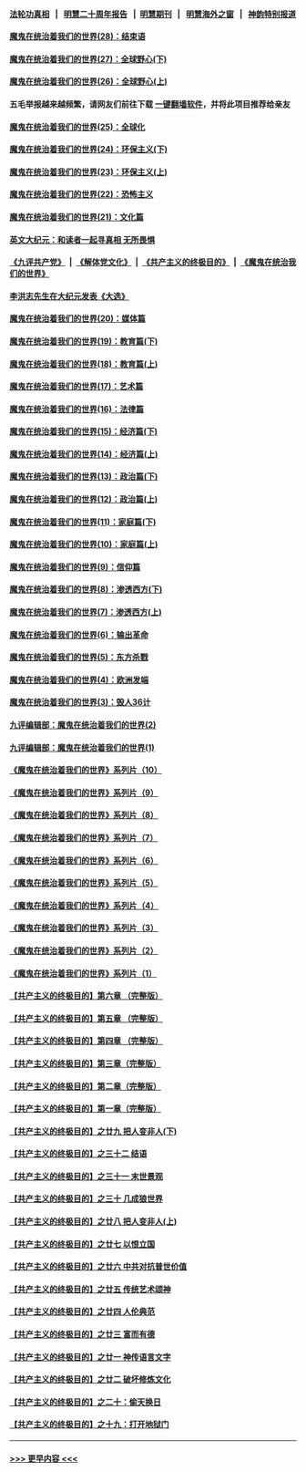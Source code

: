 #### [法轮功真相](https://github.com/gfw-breaker/truth/blob/master/README.md?t=0) &nbsp;&nbsp;|&nbsp;&nbsp; [明慧二十周年报告](https://github.com/gfw-breaker/mh-reports/blob/master/README.md?t=0) &nbsp;&nbsp;|&nbsp;&nbsp;[明慧期刊](https://github.com/gfw-breaker/mh-qikan) &nbsp;&nbsp;|&nbsp;&nbsp; [明慧海外之窗](https://github.com/gfw-breaker/mh-news/blob/master/README.md?t=0) &nbsp;&nbsp;|&nbsp;&nbsp; [神韵特别报道](https://github.com/gfw-breaker/mh-news/blob/master/shenyun.md?t=0)
#### [魔鬼在统治着我们的世界(28)：结束语](../pages/nsc422/n10936246.md?t=06282352) 
#### [魔鬼在统治着我们的世界(27)：全球野心(下)](../pages/nsc422/n10928319.md?t=06282352) 
#### [魔鬼在统治着我们的世界(26)：全球野心(上)](../pages/nsc422/n10900318.md?t=06282352) 
#### 五毛举报越来越频繁，请网友们前往下载 [一键翻墙软件](https://github.com/gfw-breaker/ssr-accounts)，并将此项目推荐给亲友
#### [魔鬼在统治着我们的世界(25)：全球化](../pages/nsc422/n10788205.md?t=06282352) 
#### [魔鬼在统治着我们的世界(24)：环保主义(下)](../pages/nsc422/n10695307.md?t=06282352) 
#### [魔鬼在统治着我们的世界(23)：环保主义(上)](../pages/nsc422/n10688613.md?t=06282352) 
#### [魔鬼在统治着我们的世界(22)：恐怖主义](../pages/nsc422/n10614727.md?t=06282352) 
#### [魔鬼在统治着我们的世界(21)：文化篇](../pages/nsc422/n10597706.md?t=06282352) 
#### [英文大纪元：和读者一起寻真相 无所畏惧](../pages/nsc422/n12542027.md?t=06282352) 
#### [《九评共产党》](https://github.com/begood0513/9ping.md/blob/master/README.md) &nbsp;|&nbsp; [《解体党文化》](../../../../jtdwh.md/blob/master/README.md)  &nbsp;|&nbsp; [《共产主义的终极目的》](../../../../gczydzjmd.md/blob/master/README.md) &nbsp;|&nbsp; [《魔鬼在统治我们的世界》](../../../../mgztzwmdsj.md/blob/master/README.md) 
#### [李洪志先生在大纪元发表《大选》](../pages/nsc422/n12534746.md?t=06282352) 
#### [魔鬼在统治着我们的世界(20)：媒体篇](../pages/nsc422/n10586579.md?t=06282352) 
#### [魔鬼在统治着我们的世界(19)：教育篇(下)](../pages/nsc422/n10564808.md?t=06282352) 
#### [魔鬼在统治着我们的世界(18)：教育篇(上)](../pages/nsc422/n10526970.md?t=06282352) 
#### [魔鬼在统治着我们的世界(17)：艺术篇](../pages/nsc422/n10499093.md?t=06282352) 
#### [魔鬼在统治着我们的世界(16)：法律篇](../pages/nsc422/n10485969.md?t=06282352) 
#### [魔鬼在统治着我们的世界(15)：经济篇(下)](../pages/nsc422/n10469975.md?t=06282352) 
#### [魔鬼在统治着我们的世界(14)：经济篇(上)](../pages/nsc422/n10457370.md?t=06282352) 
#### [魔鬼在统治着我们的世界(13)：政治篇(下)](../pages/nsc422/n10448270.md?t=06282352) 
#### [魔鬼在统治着我们的世界(12)：政治篇(上)](../pages/nsc422/n10444576.md?t=06282352) 
#### [魔鬼在统治着我们的世界(11)：家庭篇(下)](../pages/nsc422/n10440961.md?t=06282352) 
#### [魔鬼在统治着我们的世界(10)：家庭篇(上)](../pages/nsc422/n10435448.md?t=06282352) 
#### [魔鬼在统治着我们的世界(9)：信仰篇](../pages/nsc422/n10432159.md?t=06282352) 
#### [魔鬼在统治着我们的世界(8)：渗透西方(下)](../pages/nsc422/n10429603.md?t=06282352) 
#### [魔鬼在统治着我们的世界(7)：渗透西方(上)](../pages/nsc422/n10426013.md?t=06282352) 
#### [魔鬼在统治着我们的世界(6)：输出革命](../pages/nsc422/n10421536.md?t=06282352) 
#### [魔鬼在统治着我们的世界(5)：东方杀戮](../pages/nsc422/n10417707.md?t=06282352) 
#### [魔鬼在统治着我们的世界(4)：欧洲发端](../pages/nsc422/n10414890.md?t=06282352) 
#### [魔鬼在统治着我们的世界(3)：毁人36计](../pages/nsc422/n10411583.md?t=06282352) 
#### [九评编辑部：魔鬼在统治着我们的世界(2)](../pages/nsc422/n10410036.md?t=06282352) 
#### [九评编辑部：魔鬼在统治着我们的世界(1)](../pages/nsc422/n10406825.md?t=06282352) 
#### [《魔鬼在统治着我们的世界》系列片（10）](../pages/nsc422/n12292670.md?t=06282352) 
#### [《魔鬼在统治着我们的世界》系列片（9）](../pages/nsc422/n12290859.md?t=06282352) 
#### [《魔鬼在统治着我们的世界》系列片（8）](../pages/nsc422/n12287445.md?t=06282352) 
#### [《魔鬼在统治着我们的世界》系列片（7）](../pages/nsc422/n12283425.md?t=06282352) 
#### [《魔鬼在统治着我们的世界》系列片（6）](../pages/nsc422/n12282314.md?t=06282352) 
#### [《魔鬼在统治着我们的世界》系列片（5）](../pages/nsc422/n12281419.md?t=06282352) 
#### [《魔鬼在统治着我们的世界》系列片（4）](../pages/nsc422/n12274024.md?t=06282352) 
#### [《魔鬼在统治着我们的世界》系列片（3）](../pages/nsc422/n12271322.md?t=06282352) 
#### [《魔鬼在统治着我们的世界》系列片（2）](../pages/nsc422/n12269049.md?t=06282352) 
#### [《魔鬼在统治着我们的世界》系列片（1）](../pages/nsc422/n12267575.md?t=06282352) 
#### [【共产主义的终极目的】第六章 （完整版）](../pages/nsc422/n11428913.md?t=06282352) 
#### [【共产主义的终极目的】第五章 （完整版）](../pages/nsc422/n11428912.md?t=06282352) 
#### [【共产主义的终极目的】第四章 （完整版）](../pages/nsc422/n11428907.md?t=06282352) 
#### [【共产主义的终极目的】第三章（完整版）](../pages/nsc422/n11428848.md?t=06282352) 
#### [【共产主义的终极目的】第二章（完整版）](../pages/nsc422/n11428831.md?t=06282352) 
#### [【共产主义的终极目的】第一章（完整版）](../pages/nsc422/n11417651.md?t=06282352) 
#### [【共产主义的终极目的】之廿九 把人变非人(下)](../pages/nsc422/n11344140.md?t=06282352) 
#### [【共产主义的终极目的】之三十二 结语](../pages/nsc422/n11360535.md?t=06282352) 
#### [【共产主义的终极目的】之三十一 末世景观](../pages/nsc422/n11351129.md?t=06282352) 
#### [【共产主义的终极目的】之三十 几成狼世界](../pages/nsc422/n11348280.md?t=06282352) 
#### [【共产主义的终极目的】之廿八 把人变非人(上)](../pages/nsc422/n11340492.md?t=06282352) 
#### [【共产主义的终极目的】之廿七 以恨立国](../pages/nsc422/n11336944.md?t=06282352) 
#### [【共产主义的终极目的】之廿六 中共对抗普世价值](../pages/nsc422/n11324785.md?t=06282352) 
#### [【共产主义的终极目的】之廿五 传统艺术颂神](../pages/nsc422/n11296396.md?t=06282352) 
#### [【共产主义的终极目的】之廿四 人伦典范](../pages/nsc422/n11296397.md?t=06282352) 
#### [【共产主义的终极目的】之廿三 富而有德](../pages/nsc422/n11283598.md?t=06282352) 
#### [【共产主义的终极目的】之廿一 神传语言文字](../pages/nsc422/n11263265.md?t=06282352) 
#### [【共产主义的终极目的】之廿二 破坏修炼文化](../pages/nsc422/n11245728.md?t=06282352) 
#### [【共产主义的终极目的】之二十：偷天换日](../pages/nsc422/n11238846.md?t=06282352) 
#### [【共产主义的终极目的】之十九：打开地狱门](../pages/nsc422/n11206376.md?t=06282352) 

----
#### [ >>> 更早内容 <<< ](../indexes/nsc422-earlier.md)
